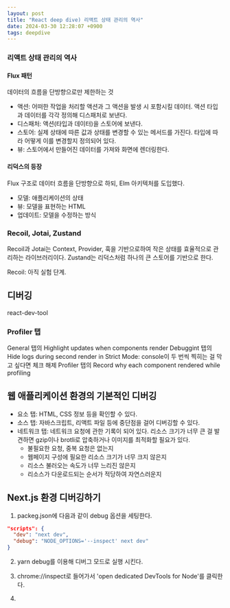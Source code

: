 ```yaml
---
layout: post
title: "React deep dive) 리액트 상태 관리의 역사"
date: 2024-03-30 12:28:07 +0900
tags: deepdive
---
```


### 리액트 상태 관리의 역사

#### Flux 패턴

데이터의 흐름을 단방향으로만 제한하는 것

- 액션: 어떠한 작업을 처리할 액션과 그 액션을 발생 시 포함시킬 데이터. 액션 타입과 데이터를 각각 정의해 디스패처로 보낸다.
- 디스패처: 액션(타입과 데이터)을 스토어에 보낸다.
- 스토어: 실제 상태에 따른 값과 상태를 변경할 수 있는 메서드를 가진다. 타입에 따라 어떻게 이를 변경할지 정의되어 있다.
- 뷰: 스토어에서 만들어진 데이터를 가져와 화면에 렌더링한다.

#### 리덕스의 등장

Flux 구조로 데이터 흐름을 단방향으로 하되, Elm 아키텍처를 도입했다.

- 모델: 애플리케이션의 상태
- 뷰: 모델을 표현하는 HTML
- 업데이트: 모델을 수정하는 방식

### Recoil, Jotai, Zustand

Recoil과 Jotai는 Context, Provider, 훅을 기반으로하여 작은 상태를 효율적으로 관리하는 라이브러리이다. Zustand는 리덕스처럼 하나의 큰 스토어를 기반으로 한다.

Recoil: 아직 실험 단계.

## 디버깅

react-dev-tool

### Profiler 탭

General 탭의 Highlight updates when components render
Debuggint 탭의 Hide logs during second render in Strict Mode: console이 두 번씩 찍히는 걸 막고 싶다면 체크 해제
Profiler 탭의 Record why each component rendered while profiling

## 웹 애플리케이션 환경의 기본적인 디버깅

- 요소 탭: HTML, CSS 정보 등을 확인할 수 있다.
- 소스 탭: 자바스크립트, 리액트 파일 등에 중단점을 걸어 디버깅할 수 있다.
- 네트워크 탭: 네트워크 요청에 관한 기록이 되어 있다. 리소스 크기가 너무 큰 걸 발견하면 gzip이나 brotli로 압축하거나 이미지를 최적화할 필요가 있다.
  - 불필요한 요청, 중복 요청은 없는지
  - 웹페이지 구성에 필요한 리소스 크기가 너무 크지 않은지
  - 리소스 불러오는 속도가 너무 느리진 않은지
  - 리소스가 다운로드되는 순서가 적당하여 자연스러운지

## Next.js 환경 디버깅하기

1. packeg.json에 다음과 같이 debug 옵션을 세팅한다.

```json
"scripts": {
  "dev": "next dev",
  "debug": "NODE_OPTIONS='--inspect' next dev"
}
```

2. yarn debug를 이용해 디버그 모드로 실행 시킨다.

3. chrome://inspect로 들어가서 'open dedicated DevTools for Node'를 클릭한다.

4.
